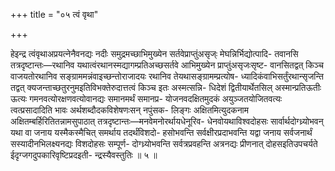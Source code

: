 +++
title = "०५ त्वं वृथा"

+++

हेइन्द्र त्वंवृथाअप्रयत्नेनैवनद्यः नदीः समुद्रमच्छाभिमुख्येन सर्तवेप्राप्तुंअसृज्ः मेघन्निर्भिद्योत्पादि- तवानसि तत्रदृष्टान्तः—रथानिव यथात्वंरथानस्मद्यागम्प्रतिअच्छसर्तवे आभिमुख्येन प्राप्तुंअसृजःसृष्ट- वानसितद्वत् किञ्च वाजयतोरथानिव सङ्ग्राममन्नंवाइच्छन्तोराजादयः रथानिव तेयथासङ्ग्रामम्प्रत्योष- ध्यादिकंवाभिसर्तुंरथान्सृजन्ति तद्वत् क्यजन्ताच्छतुरनुमइतिविभक्तेरुदात्तत्वं किञ्च इतः अस्मत्सन्नि- धिदेशं द्वितीयार्थेतसिल् अस्मान्प्रतिऊतीः ऊत्यः गमनवत्योरक्षणवत्योवानद्यः समानमर्थं समानप्र- योजनवदक्षितमुदकं अयुञ्जतयोजितवत्यः त्वत्प्रसादादिति भावः अर्थशब्दौदकविशेषणःसन् नपुंसक- लिङ्गः अक्षितमित्युदकनाम अक्षितम्बर्हिरितितन्नामसुपाठात् तत्रदृष्टान्तः—मनवेमनोरर्थायधेनूरिव- धेनवोयथाविश्वदोहसः सार्वार्थदोग्ध्र्योभवन् यथा वा जनाय यस्मैकस्मैचित् समर्थाय तदर्थंविशदो- हसोभवन्ति सर्वक्षीरप्रदाभवन्ति यद्वा जनाय सर्वजनार्थं सस्यादीनभिलक्ष्यनद्यः विशदोहसः सम्पूर्ण- दोग्ध्र्योभवन्ति सर्वत्रप्रवहन्ति अत्रनद्यः प्रीणनात् दोहसइतिउपचर्यते ईदृग्जगदुपकारिवृष्टिप्रदइती- न्द्रस्यैवस्तुतिः ॥ ५ ॥